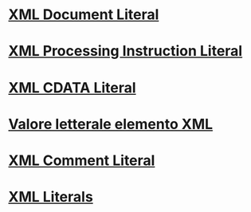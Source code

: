 # [XML Document Literal](xml-document-literal.md)
# [XML Processing Instruction Literal](xml-processing-instruction-literal.md)
# [XML CDATA Literal](xml-cdata-literal.md)
# [Valore letterale elemento XML](xml-element-literal.md)
# [XML Comment Literal](xml-comment-literal.md)
# [XML Literals](index.md)
